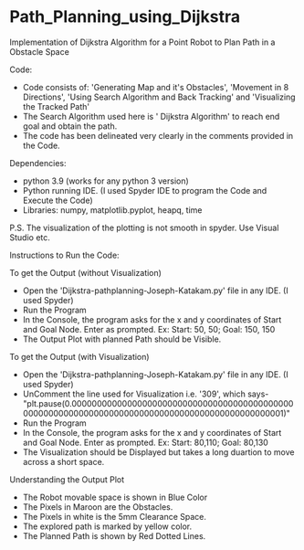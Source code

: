 # Path_Planning_using_Dijkstra
Implementation of Dijkstra Algorithm for a Point Robot to Plan Path in a Obstacle Space

Code:
- Code consists of: 'Generating Map and it's Obstacles', 'Movement in 8 Directions', 'Using Search Algorithm and Back Tracking' and 'Visualizing the Tracked Path'
- The Search Algorithm used here is ' Dijkstra Algorithm' to reach end goal and obtain the path.
- The code has been delineated very clearly in the comments provided in the Code.

Dependencies:
- python 3.9 (works for any python 3 version)
- Python running IDE. (I used Spyder IDE to program the Code and Execute the Code)
- Libraries: numpy, matplotlib.pyplot, heapq, time

P.S. The visualization of the plotting is not smooth in spyder. Use Visual Studio etc.

Instructions to Run the Code:

To get the Output (without Visualization)
- Open the 'Dijkstra-pathplanning-Joseph-Katakam.py' file in any IDE. (I used Spyder)
- Run the Program
- In the Console, the program asks for the x and y coordinates of Start and Goal Node. Enter as prompted. Ex: Start: 50, 50; Goal: 150, 150
- The Output Plot with planned Path should be Visible.

To get the Output (with Visualization)
- Open the 'Dijkstra-pathplanning-Joseph-Katakam.py' file in any IDE. (I used Spyder)
- UnComment the line used for Visualization i.e. '309', which says- "plt.pause(0.000000000000000000000000000000000000000000000000000000000000000000000000000000000000000000000001)"
- Run the Program
- In the Console, the program asks for the x and y coordinates of Start and Goal Node. Enter as prompted. Ex: Start: 80,110; Goal: 80,130
- The Visualization should be Displayed but takes a long duartion to move across a short space.

Understanding the Output Plot
- The Robot movable space is shown in Blue Color
- The Pixels in Maroon are the Obstacles.
- The Pixels in white is the 5mm Clearance Space.
- The explored path is marked by yellow color.
- The Planned Path is shown by Red Dotted Lines.
